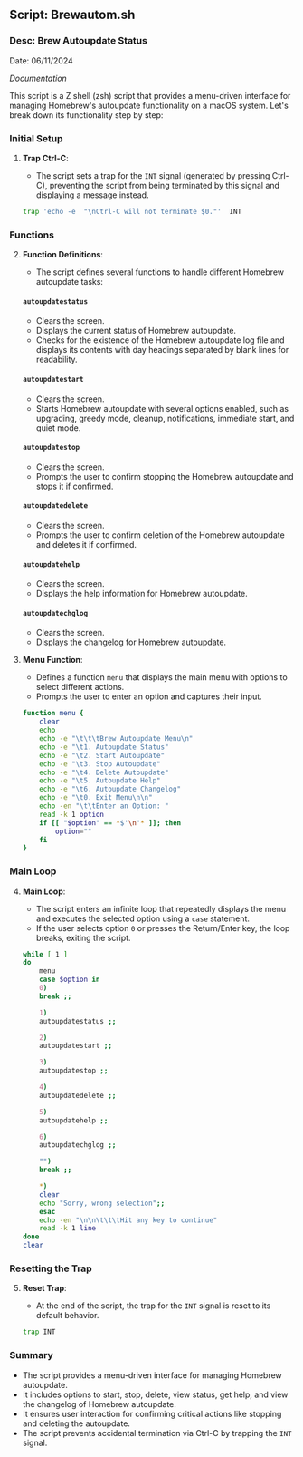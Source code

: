 ## Script: Brewautom.sh
### Desc: Brew Autoupdate Status
Date: 06/11/2024

_Documentation_

This script is a Z shell (zsh) script that provides a menu-driven interface for managing Homebrew's autoupdate functionality on a macOS system. Let's break down its functionality step by step:

### Initial Setup

1. **Trap Ctrl-C**: 
   - The script sets a trap for the `INT` signal (generated by pressing Ctrl-C), preventing the script from being terminated by this signal and displaying a message instead.

   ```zsh
   trap 'echo -e  "\nCtrl-C will not terminate $0."'  INT
   ```

### Functions

2. **Function Definitions**:
   - The script defines several functions to handle different Homebrew autoupdate tasks:

   #### `autoupdatestatus`
   - Clears the screen.
   - Displays the current status of Homebrew autoupdate.
   - Checks for the existence of the Homebrew autoupdate log file and displays its contents with day headings separated by blank lines for readability.

   #### `autoupdatestart`
   - Clears the screen.
   - Starts Homebrew autoupdate with several options enabled, such as upgrading, greedy mode, cleanup, notifications, immediate start, and quiet mode.

   #### `autoupdatestop`
   - Clears the screen.
   - Prompts the user to confirm stopping the Homebrew autoupdate and stops it if confirmed.

   #### `autoupdatedelete`
   - Clears the screen.
   - Prompts the user to confirm deletion of the Homebrew autoupdate and deletes it if confirmed.

   #### `autoupdatehelp`
   - Clears the screen.
   - Displays the help information for Homebrew autoupdate.

   #### `autoupdatechglog`
   - Clears the screen.
   - Displays the changelog for Homebrew autoupdate.

3. **Menu Function**:
   - Defines a function `menu` that displays the main menu with options to select different actions.
   - Prompts the user to enter an option and captures their input.

   ```zsh
   function menu {
       clear
       echo
       echo -e "\t\t\tBrew Autoupdate Menu\n"
       echo -e "\t1. Autoupdate Status"
       echo -e "\t2. Start Autoupdate"
       echo -e "\t3. Stop Autoupdate"
       echo -e "\t4. Delete Autoupdate"
       echo -e "\t5. Autoupdate Help" 
       echo -e "\t6. Autoupdate Changelog" 
       echo -e "\t0. Exit Menu\n\n"
       echo -en "\t\tEnter an Option: "
       read -k 1 option
       if [[ "$option" == *$'\n'* ]]; then
           option=""
       fi
   }
   ```

### Main Loop

4. **Main Loop**:
   - The script enters an infinite loop that repeatedly displays the menu and executes the selected option using a `case` statement.
   - If the user selects option `0` or presses the Return/Enter key, the loop breaks, exiting the script.

   ```zsh
   while [ 1 ]
   do
       menu
       case $option in
       0)
       break ;;

       1)
       autoupdatestatus ;;

       2)
       autoupdatestart ;;

       3)
       autoupdatestop ;;

       4)
       autoupdatedelete ;;

       5)
       autoupdatehelp ;;

       6)
       autoupdatechglog ;;

       "")
       break ;;

       *)
       clear
       echo "Sorry, wrong selection";;
       esac
       echo -en "\n\n\t\t\tHit any key to continue"
       read -k 1 line
   done
   clear
   ```

### Resetting the Trap

5. **Reset Trap**: 
   - At the end of the script, the trap for the `INT` signal is reset to its default behavior.

   ```zsh
   trap INT
   ```

### Summary

- The script provides a menu-driven interface for managing Homebrew autoupdate.
- It includes options to start, stop, delete, view status, get help, and view the changelog of Homebrew autoupdate.
- It ensures user interaction for confirming critical actions like stopping and deleting the autoupdate.
- The script prevents accidental termination via Ctrl-C by trapping the `INT` signal.